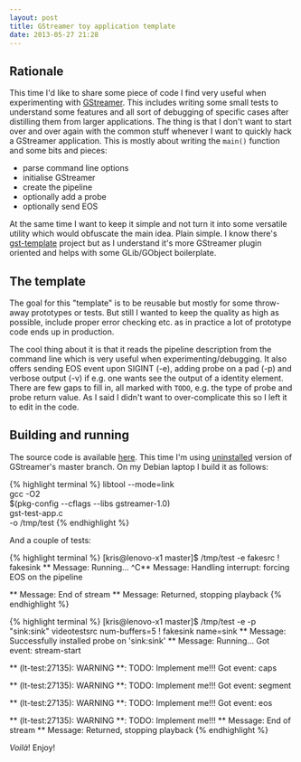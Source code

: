 ```yaml
---
layout: post
title: GStreamer toy application template
date: 2013-05-27 21:28
---
```


## Rationale

This time I'd like to share some piece of code I find very useful when
experimenting with [GStreamer](http://gstreamer.freedesktop.org/). This includes
writing some small tests to understand some features and all sort of debugging
of specific cases after distilling them from larger applications. The thing is
that I don't want to start over and over again with the common stuff whenever I
want to quickly hack a GStreamer application. This is mostly about writing the
`main()` function and some bits and pieces:

* parse command line options
* initialise GStreamer
* create the pipeline
* optionally add a probe
* optionally send EOS

At the same time I want to keep it simple and not turn it into some versatile
utility which would obfuscate the main idea. Plain simple. I know there's
[gst-template](http://cgit.freedesktop.org/gstreamer/gst-template) project but
as I understand it's more GStreamer plugin oriented and helps with some
GLib/GObject boilerplate.

## The template

The goal for this "template" is to be reusable but mostly for some throw-away
prototypes or tests. But still I wanted to keep the quality as high as possible,
include proper error checking etc. as in practice a lot of prototype code ends
up in production.

The cool thing about it is that it reads the pipeline description from the
command line which is very useful when experimenting/debugging. It also offers
sending EOS event upon SIGINT (-e), adding probe on a pad (-p) and verbose
output (-v) if e.g. one wants see the output of a identity element. There are
few gaps to fill in, all marked with `TODO`, e.g. the type of probe and probe
return value. As I said I didn't want to over-complicate this so I left it to
edit in the code.

## Building and running

The source code is available
[here](https://github.com/kkonopko/kriscience/blob/master/gstreamer-app-template/gst-test-app.c). This
time I'm using [uninstalled](http://cgit.freedesktop.org/gstreamer/gstreamer/tree/scripts/create-uninstalled-setup.sh) version of GStreamer's master branch. On my Debian
laptop I build it as follows:

{% highlight terminal %}
libtool --mode=link \
  gcc -O2 \
  $(pkg-config --cflags --libs gstreamer-1.0) \
  gst-test-app.c \
  -o /tmp/test
{% endhighlight %}

And a couple of tests:

{% highlight terminal %}
[kris@lenovo-x1 master]$ /tmp/test -e fakesrc ! fakesink
** Message: Running...
^C** Message: Handling interrupt:  forcing EOS on the pipeline

** Message: End of stream
** Message: Returned, stopping playback
{% endhighlight %}

{% highlight terminal %}
[kris@lenovo-x1 master]$ /tmp/test -e -p "sink:sink" videotestsrc num-buffers=5 ! fakesink name=sink
** Message: Successfully installed probe on 'sink:sink'
** Message: Running...
Got event: stream-start

** (lt-test:27135): WARNING **: TODO: Implement me!!!
Got event: caps

** (lt-test:27135): WARNING **: TODO: Implement me!!!
Got event: segment

** (lt-test:27135): WARNING **: TODO: Implement me!!!
Got event: eos

** (lt-test:27135): WARNING **: TODO: Implement me!!!
** Message: End of stream
** Message: Returned, stopping playback
{% endhighlight %}

_Voilà_! Enjoy!
